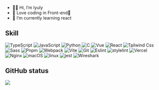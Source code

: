 - 👏🏻 Hi, I’m lyuly
- 👀 Love coding in Front-end🥰
- 🌱 I’m currently learning react

## Skill
![TypeScript](https://img.shields.io/badge/-TypeScript-3178C6?logo=typescript&logoColor=white) ![JavaScript](https://img.shields.io/badge/-JavaScript-F7DF1E?logo=javascript&logoColor=white) ![Python](https://img.shields.io/badge/-Python-3776AB?logo=Python&logoColor=white) ![C](https://img.shields.io/badge/-C-A8B9CC?logo=C&logoColor=white) ![Vue](https://img.shields.io/badge/-Vue-4FC08D?logo=Vue.js&logoColor=white) ![React](https://img.shields.io/badge/-React-61DAFB?logo=React&logoColor=white) ![Tailwind Css](https://img.shields.io/badge/-TailwindCss-06B6D4?logo=tailwindcss&logoColor=white) ![Sass](https://img.shields.io/badge/-Sass-CC6699?logo=Sass&logoColor=white) ![Pnpm](https://img.shields.io/badge/-Pnpm-F69220?logo=pnpm&logoColor=white) ![Webpack](https://img.shields.io/badge/-Webpack-8DD6F9?logo=Webpack&logoColor=white) ![Vite](https://img.shields.io/badge/-Vite-646CFF?logo=Vite&logoColor=white) ![Git](https://img.shields.io/badge/-Git-F05032?logo=Git&logoColor=white) ![Eslint](https://img.shields.io/badge/-ESLint-4B32C3?logo=ESLint&logoColor=white) ![stylelint](https://img.shields.io/badge/-StyleLint-263238?logo=stylelint&logoColor=white) ![Vercel](https://img.shields.io/badge/-Vercel-000000?logo=Vercel&logoColor=white) ![Nginx](https://img.shields.io/badge/-Nginx-009639?logo=Nginx&logoColor=white) ![macOS](https://img.shields.io/badge/-MacOS-000000?logo=macOS&logoColor=white) ![linux](https://img.shields.io/badge/-Linux-FCC624?logo=linux&logoColor=white) ![jest](https://img.shields.io/badge/-Jest-C21325?logo=Jest&logoColor=white) ![Wireshark](https://img.shields.io/badge/-Wireshark-1679A7?logo=Wireshark&logoColor=white)

## GitHub status

![](https://github-readme-stats.vercel.app/api?username=lyuly&show_icons=true&theme=swift)
